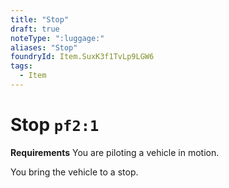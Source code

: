 ```yaml
---
title: "Stop"
draft: true
noteType: ":luggage:"
aliases: "Stop"
foundryId: Item.SuxK3f1TvLp9LGW6
tags:
  - Item
---
```


# Stop `pf2:1`

**Requirements** You are piloting a vehicle in motion.

You bring the vehicle to a stop.
